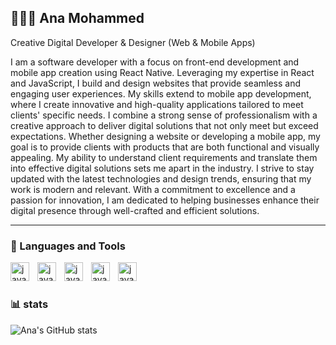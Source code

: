 ## 👨🏽‍💻 Ana Mohammed

Creative Digital Developer & Designer (Web & Mobile Apps)

I am a software developer with a focus on front-end development and mobile app creation using React Native. Leveraging my expertise in React and JavaScript, I build and design websites that provide seamless and engaging user experiences. My skills extend to mobile app development, where I create innovative and high-quality applications tailored to meet clients' specific needs. I combine a strong sense of professionalism with a creative approach to deliver digital solutions that not only meet but exceed expectations. Whether designing a website or developing a mobile app, my goal is to provide clients with products that are both functional and visually appealing. My ability to understand client requirements and translate them into effective digital solutions sets me apart in the industry. I strive to stay updated with the latest technologies and design trends, ensuring that my work is modern and relevant. With a commitment to excellence and a passion for innovation, I am dedicated to helping businesses enhance their digital presence through well-crafted and efficient solutions.

<hr />

### 🧰 Languages and Tools

<img align="left" alt="javascript" width="30px" style="padding-right: 10px;" src="https://cdn.jsdelivr.net/gh/devicons/devicon@latest/icons/git/git-original.svg" />
<img align="left" alt="javascript" width="30px" style="padding-right: 10px;" src="https://cdn.jsdelivr.net/gh/devicons/devicon@latest/icons/html5/html5-original.svg" />
<img align="left" alt="javascript" width="30px" style="padding-right: 10px;" src="https://cdn.jsdelivr.net/gh/devicons/devicon@latest/icons/css3/css3-original.svg" />
<img align="left" alt="javascript" width="30px" style="padding-right: 10px;" src="https://cdn.jsdelivr.net/gh/devicons/devicon@latest/icons/javascript/javascript-original.svg" />
<img align="left" alt="javascript" width="30px" style="padding-right: 10px;" src="https://cdn.jsdelivr.net/gh/devicons/devicon@latest/icons/react/react-original.svg" />
<br />

#

### 📊 stats
![Ana's GitHub stats](https://github-readme-stats.vercel.app/api?username=Anamd-hub&theme=dark&show_icons=true)



